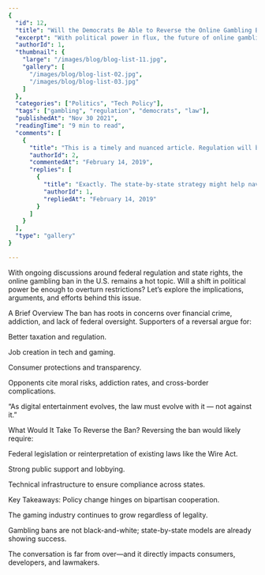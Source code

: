 ```yaml
---
{
  "id": 12,
  "title": "Will the Democrats Be Able to Reverse the Online Gambling Ban?",
  "excerpt": "With political power in flux, the future of online gambling in the U.S. is up for debate. Could shifting tides lead to legalized digital betting? This article explores the stakes, legal hurdles, and economic potential of overturning the federal ban.",
  "authorId": 1,
  "thumbnail": {
    "large": "/images/blog/blog-list-11.jpg",
    "gallery": [
      "/images/blog/blog-list-02.jpg",
      "/images/blog/blog-list-03.jpg"
    ]
  },
  "categories": ["Politics", "Tech Policy"],
  "tags": ["gambling", "regulation", "democrats", "law"],
  "publishedAt": "Nov 30 2021",
  "readingTime": "9 min to read",
  "comments": [
    {
      "title": "This is a timely and nuanced article. Regulation will be key if we want fairness and security in online gambling.",
      "authorId": 2,
      "commentedAt": "February 14, 2019",
      "replies": [
        {
          "title": "Exactly. The state-by-state strategy might help navigate the federal bottleneck.",
          "authorId": 1,
          "repliedAt": "February 14, 2019"
        }
      ]
    }
  ],
  "type": "gallery"
}

---
```


With ongoing discussions around federal regulation and state rights, the online gambling ban in the U.S. remains a hot topic. Will a shift in political power be enough to overturn restrictions? Let’s explore the implications, arguments, and efforts behind this issue.

A Brief Overview
The ban has roots in concerns over financial crime, addiction, and lack of federal oversight. Supporters of a reversal argue for:

Better taxation and regulation.

Job creation in tech and gaming.

Consumer protections and transparency.

Opponents cite moral risks, addiction rates, and cross-border complications.

“As digital entertainment evolves, the law must evolve with it — not against it.”

What Would It Take To Reverse the Ban?
Reversing the ban would likely require:

Federal legislation or reinterpretation of existing laws like the Wire Act.

Strong public support and lobbying.

Technical infrastructure to ensure compliance across states.

Key Takeaways:
Policy change hinges on bipartisan cooperation.

The gaming industry continues to grow regardless of legality.

Gambling bans are not black-and-white; state-by-state models are already showing success.

The conversation is far from over—and it directly impacts consumers, developers, and lawmakers.